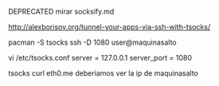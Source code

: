 DEPRECATED mirar socksify.md

http://alexborisov.org/tunnel-your-apps-via-ssh-with-tsocks/

pacman -S tsocks
ssh -D 1080 user@maquinasalto

vi /etc/tsocks.conf
server = 127.0.0.1
server_port = 1080

tsocks curl eth0.me
  deberiamos ver la ip de maquinasalto

